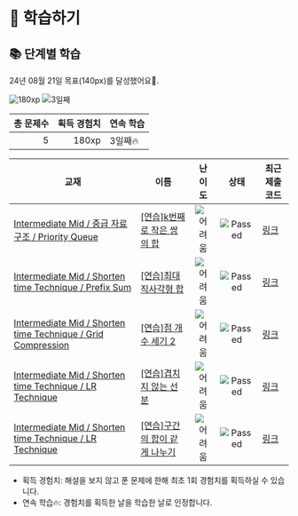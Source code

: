 # 📖 학습하기

## 📚 단계별 학습
24년 08월 21일 목표(140px)를 달성했어요🥳.

![180xp](https://img.shields.io/badge/EXP-180xp-%235cb85c.svg?for-the-badge)
![3일째](https://img.shields.io/badge/연속학습-3일째-%23E34F26.svg?for-the-badge)

|총 문제수|획득 경험치|연속 학습|
|---:|---:|---|
5|180xp|3일째🔥|

|교재|이름|난이도|상태|최근 제출 코드|
|---|---|:---:|:---:|---|
|[Intermediate Mid / 중급 자료구조 / Priority Queue](https://www.codetree.ai/missions?missionId=8)|[[연습]k번째로 작은 쌍의 합](https://www.codetree.ai/missions/8/problems/sum-of-kth-smallest-pair)|![어려움][hard]|![Passed][passed]|[링크](https://github.com/pkm-master/codetree-TILs/blob/main/240821/k%EB%B2%88%EC%A7%B8%EB%A1%9C%20%EC%9E%91%EC%9D%80%20%EC%8C%8D%EC%9D%98%20%ED%95%A9/sum-of-kth-smallest-pair.java)|
|[Intermediate Mid / Shorten time Technique / Prefix Sum](https://www.codetree.ai/missions?missionId=8)|[[연습]최대 직사각형 합](https://www.codetree.ai/missions/8/problems/max-rect-sum-in-grid)|![어려움][hard]|![Passed][passed]|[링크](https://github.com/pkm-master/codetree-TILs/blob/main/240821/%EC%B5%9C%EB%8C%80%20%EC%A7%81%EC%82%AC%EA%B0%81%ED%98%95%20%ED%95%A9/max-rect-sum-in-grid.java)|
|[Intermediate Mid / Shorten time Technique / Grid Compression](https://www.codetree.ai/missions?missionId=8)|[[연습]점 개수 세기 2](https://www.codetree.ai/missions/8/problems/count-number-of-points-2)|![어려움][hard]|![Passed][passed]|[링크](https://github.com/pkm-master/codetree-TILs/blob/main/240821/%EC%A0%90%20%EA%B0%9C%EC%88%98%20%EC%84%B8%EA%B8%B0%202/count-number-of-points-2.java)|
|[Intermediate Mid / Shorten time Technique / LR Technique](https://www.codetree.ai/missions?missionId=8)|[[연습]겹치지 않는 선분](https://www.codetree.ai/missions/8/problems/line-segments-that-do-not-overlap)|![어려움][hard]|![Passed][passed]|[링크](https://github.com/pkm-master/codetree-TILs/blob/main/240821/%EA%B2%B9%EC%B9%98%EC%A7%80%20%EC%95%8A%EB%8A%94%20%EC%84%A0%EB%B6%84/line-segments-that-do-not-overlap.java)|
|[Intermediate Mid / Shorten time Technique / LR Technique](https://www.codetree.ai/missions?missionId=8)|[[연습]구간의 합이 같게 나누기](https://www.codetree.ai/missions/8/problems/divide-by-equal-sum-of-intervals)|![어려움][hard]|![Passed][passed]|[링크](https://github.com/pkm-master/codetree-TILs/blob/main/240821/%EA%B5%AC%EA%B0%84%EC%9D%98%20%ED%95%A9%EC%9D%B4%20%EA%B0%99%EA%B2%8C%20%EB%82%98%EB%88%84%EA%B8%B0/divide-by-equal-sum-of-intervals.java)|


* 획득 경험치: 해설을 보지 않고 푼 문제에 한해 최초 1회 경험치를 획득하실 수 있습니다.
* 연속 학습🔥: 경험치를 획득한 날을 학습한 날로 인정합니다.










[b5]: https://img.shields.io/badge/Bronze_5-%235D3E31.svg
[b4]: https://img.shields.io/badge/Bronze_4-%235D3E31.svg
[b3]: https://img.shields.io/badge/Bronze_3-%235D3E31.svg
[b2]: https://img.shields.io/badge/Bronze_2-%235D3E31.svg
[b1]: https://img.shields.io/badge/Bronze_1-%235D3E31.svg
[s5]: https://img.shields.io/badge/Silver_5-%23394960.svg
[s4]: https://img.shields.io/badge/Silver_4-%23394960.svg
[s3]: https://img.shields.io/badge/Silver_3-%23394960.svg
[s2]: https://img.shields.io/badge/Silver_2-%23394960.svg
[s1]: https://img.shields.io/badge/Silver_1-%23394960.svg
[g5]: https://img.shields.io/badge/Gold_5-%23FFC433.svg
[g4]: https://img.shields.io/badge/Gold_4-%23FFC433.svg
[g3]: https://img.shields.io/badge/Gold_3-%23FFC433.svg
[g2]: https://img.shields.io/badge/Gold_2-%23FFC433.svg
[g1]: https://img.shields.io/badge/Gold_1-%23FFC433.svg
[p5]: https://img.shields.io/badge/Platinum_5-%2376DDD8.svg
[p4]: https://img.shields.io/badge/Platinum_4-%2376DDD8.svg
[p3]: https://img.shields.io/badge/Platinum_3-%2376DDD8.svg
[p2]: https://img.shields.io/badge/Platinum_2-%2376DDD8.svg
[p1]: https://img.shields.io/badge/Platinum_1-%2376DDD8.svg
[passed]: https://img.shields.io/badge/Passed-%23009D27.svg
[failed]: https://img.shields.io/badge/Failed-%23D24D57.svg
[easy]: https://img.shields.io/badge/쉬움-%235cb85c.svg?for-the-badge
[medium]: https://img.shields.io/badge/보통-%23FFC433.svg?for-the-badge
[hard]: https://img.shields.io/badge/어려움-%23D24D57.svg?for-the-badge